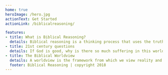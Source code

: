 ```yaml
---
home: true
heroImage: /hero.jpg
actionText: Get Started
actionLink: /biblicalreasoning/

features:
- title: What is Biblical Reasoning?
  details: Biblical reasoning is a thinking process that uses the truth and authority of scripture to navigate the questions of life. It is 1 Peter 3:15 in action "But in your hearts revere Christ as Lord. Always be prepared to give an answer to everyone who asks you to give the reason for the hope that you have. But do this with gentleness and respect."
- title: 21st century questions
  details: If God is good, why is there so much suffering in this world? Does hell really exist? What does the Bible say about homosexuality? What does the Bible say about feminism? Who is Satan and is he real? What is sin? Who is Jesus and why do I need to know about Him? How does what Adam and Eve did in the garden affect me? What is the reason for Life? Where do I go after I die?
- title: The Biblical Worldview
  details: A worldview is the framework from which we view reality and make sense of life and the world. It is a lens through which humans look to understand God, the world and man's relations to God and the world. Whether conscious or subconscious, every person has some type of worldview. The Biblical worldview can be described as a way of thinking and believing that finds its basis in the Bible.
  footer: Biblical Reasoning | copyright 2018
---
```

